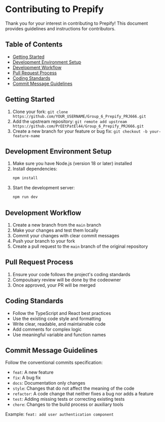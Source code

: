 # Contributing to Prepify

Thank you for your interest in contributing to Prepify! This document provides guidelines and instructions for contributors.

## Table of Contents


- [Getting Started](#getting-started)
- [Development Environment Setup](#development-environment-setup)
- [Development Workflow](#development-workflow)
- [Pull Request Process](#pull-request-process)
- [Coding Standards](#coding-standards)
- [Commit Message Guidelines](#commit-message-guidelines)





## Getting Started

1. Clone your fork: `git clone https://github.com/YOUR_USERNAME/Group_6_Prepify_PRJ666.git`
2. Add the upstream repository: `git remote add upstream https://github.com/PrEEtPatEl44/Group_6_Prepify_PRJ666.git`
3. Create a new branch for your feature or bug fix: `git checkout -b your-feature-name`

## Development Environment Setup

1. Make sure you have Node.js (version 18 or later) installed
2. Install dependencies:
   ```bash
   npm install
   ```
3. Start the development server:
   ```bash
   npm run dev
   ```

## Development Workflow

1. Create a new branch from the `main` branch
2. Make your changes and test them locally
3. Commit your changes with clear commit messages
4. Push your branch to your fork
5. Create a pull request to the `main` branch of the original repository

## Pull Request Process

1. Ensure your code follows the project's coding standards
2. Compoulsary review will be done by the codeowner
3. Once approved, your PR will be merged

## Coding Standards

- Follow the TypeScript and React best practices
- Use the existing code style and formatting
- Write clear, readable, and maintainable code
- Add comments for complex logic
- Use meaningful variable and function names

## Commit Message Guidelines

Follow the conventional commits specification:
- `feat`: A new feature
- `fix`: A bug fix
- `docs`: Documentation only changes
- `style`: Changes that do not affect the meaning of the code
- `refactor`: A code change that neither fixes a bug nor adds a feature
- `test`: Adding missing tests or correcting existing tests
- `chore`: Changes to the build process or auxiliary tools

Example: `feat: add user authentication component`

